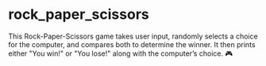 # rock_paper_scissors
This Rock-Paper-Scissors game takes user input, randomly selects a choice for the computer, and compares both to determine the winner. It then prints either "You win!" or "You lose!" along with the computer’s choice. 🎮

